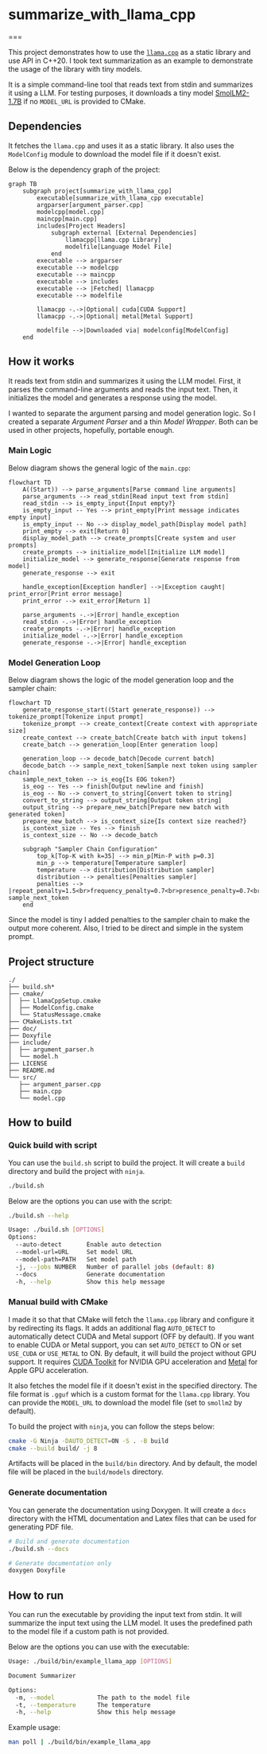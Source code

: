 # summarize_with_llama_cpp
===

This project demonstrates how to use the [`llama.cpp`](https://github.com/ggml-org/llama.cpp) as a static library and use API in C++20.
I took text summarization as an example to demonstrate the usage of the library with tiny models.

It is a simple command-line tool that reads text from stdin and summarizes it using a LLM.
For testing purposes, it downloads a tiny model [SmolLM2-1.7B](https://huggingface.co/HuggingFaceTB/SmolLM2-1.7B) if no `MODEL_URL` is provided to CMake.

## Dependencies

It fetches the `llama.cpp` and uses it as a static library.
It also uses the `ModelConfig` module to download the model file if it doesn't exist.

Below is the dependency graph of the project:

```mermaid
graph TB
    subgraph project[summarize_with_llama_cpp]
        executable[summarize_with_llama_cpp executable]
        argparser[argument_parser.cpp]
        modelcpp[model.cpp]
        maincpp[main.cpp]
        includes[Project Headers]
            subgraph external [External Dependencies]
                llamacpp[llama.cpp Library]
                modelfile[Language Model File]
            end
        executable --> argparser
        executable --> modelcpp
        executable --> maincpp
        executable --> includes
        executable --> |Fetched| llamacpp
        executable --> modelfile

        llamacpp -.->|Optional| cuda[CUDA Support]
        llamacpp -.->|Optional| metal[Metal Support]

        modelfile -->|Downloaded via| modelconfig[ModelConfig]
    end
```

## How it works

It reads text from stdin and summarizes it using the LLM model.
First, it parses the command-line arguments and reads the input text.
Then, it initializes the model and generates a response using the model.

I wanted to separate the argument parsing and model generation logic.
So I created a separate *Argument Parser* and a thin *Model Wrapper*.
Both can be used in other projects, hopefully, portable enough.

### Main Logic

Below diagram shows the general logic of the `main.cpp`:

```mermaid
flowchart TD
    A((Start)) --> parse_arguments[Parse command line arguments]
    parse_arguments --> read_stdin[Read input text from stdin]
    read_stdin --> is_empty_input{Input empty?}
    is_empty_input -- Yes --> print_empty[Print message indicates empty input]
    is_empty_input -- No --> display_model_path[Display model path]
    print_empty --> exit[Return 0]
    display_model_path --> create_prompts[Create system and user prompts]
    create_prompts --> initialize_model[Initialize LLM model]
    initialize_model --> generate_response[Generate response from model]
    generate_response --> exit

    handle_exception[Exception handler] -->|Exception caught| print_error[Print error message]
    print_error --> exit_error[Return 1]

    parse_arguments -.->|Error| handle_exception
    read_stdin -.->|Error| handle_exception
    create_prompts -.->|Error| handle_exception
    initialize_model -.->|Error| handle_exception
    generate_response -.->|Error| handle_exception
```

### Model Generation Loop

Below diagram shows the logic of the model generation loop and the sampler chain:

```mermaid
flowchart TD
    generate_response_start((Start generate_response)) --> tokenize_prompt[Tokenize input prompt]
    tokenize_prompt --> create_context[Create context with appropriate size]
    create_context --> create_batch[Create batch with input tokens]
    create_batch --> generation_loop[Enter generation loop]

    generation_loop --> decode_batch[Decode current batch]
    decode_batch --> sample_next_token[Sample next token using sampler chain]
    sample_next_token --> is_eog{Is EOG token?}
    is_eog -- Yes --> finish[Output newline and finish]
    is_eog -- No --> convert_to_string[Convert token to string]
    convert_to_string --> output_string[Output token string]
    output_string --> prepare_new_batch[Prepare new batch with generated token]
    prepare_new_batch --> is_context_size{Is context size reached?}
    is_context_size -- Yes --> finish
    is_context_size -- No --> decode_batch

    subgraph "Sampler Chain Configuration"
        top_k[Top-K with k=35] --> min_p[Min-P with p=0.3]
        min_p --> temperature[Temperature sampler]
        temperature --> distribution[Distribution sampler]
        distribution --> penalties[Penalties sampler]
        penalties --> |repeat_penalty=1.5<br>frequency_penalty=0.7<br>presence_penalty=0.7<br>last_n=128| sample_next_token
    end
```

Since the model is tiny I added penalties to the sampler chain to make the output more coherent.
Also, I tried to be direct and simple in the system prompt.

## Project structure

```
./
├── build.sh*
├── cmake/
│  ├── LlamaCppSetup.cmake
│  ├── ModelConfig.cmake
│  └── StatusMessage.cmake
├── CMakeLists.txt
├── doc/
├── Doxyfile
├── include/
│  ├── argument_parser.h
│  └── model.h
├── LICENSE
├── README.md
└── src/
   ├── argument_parser.cpp
   ├── main.cpp
   └── model.cpp
```

## How to build

### Quick build with script

You can use the `build.sh` script to build the project.
It will create a `build` directory and build the project with `ninja`.

```bash
./build.sh
```

Below are the options you can use with the script:

```bash
./build.sh --help

Usage: ./build.sh [OPTIONS]
Options:
  --auto-detect       Enable auto detection
  --model-url=URL     Set model URL
  --model-path=PATH   Set model path
  -j, --jobs NUMBER   Number of parallel jobs (default: 8)
  --docs              Generate documentation
  -h, --help          Show this help message
```

### Manual build with CMake

I made it so that that CMake will fetch the `llama.cpp` library and configure it by redirecting its flags.
It adds an additional flag `AUTO_DETECT` to automatically detect CUDA and Metal support (OFF by default).
If you want to enable CUDA or Metal support, you can set `AUTO_DETECT` to ON or set `USE_CUDA` or `USE_METAL` to ON.
By default, it will build the project without GPU support.
It requires [CUDA Toolkit](https://developer.nvidia.com/cuda-downloads) for NVIDIA GPU acceleration and [Metal](https://developer.apple.com/metal/) for Apple GPU acceleration.

It also fetches the model file if it doesn't exist in the specified directory.
The file format is `.gguf` which is a custom format for the `llama.cpp` library.
You can provide the `MODEL_URL` to download the model file (set to `smollm2` by default).

To build the project with `ninja`, you can follow the steps below:

```bash
cmake -G Ninja -DAUTO_DETECT=ON -S . -B build
cmake --build build/ -j 8
```

Artifacts will be placed in the `build/bin` directory.
And by default, the model file will be placed in the `build/models` directory.

### Generate documentation

You can generate the documentation using Doxygen.
It will create a `docs` directory with the HTML documentation and Latex files that can be used for generating PDF file.

```bash
# Build and generate documentation
./build.sh --docs
```

```bash
# Generate documentation only
doxygen Doxyfile
```

## How to run

You can run the executable by providing the input text from stdin.
It will summarize the input text using the LLM model.
It uses the predefined path to the model file if a custom path is not provided.

Below are the options you can use with the executable:

```bash
Usage: ./build/bin/example_llama_app [OPTIONS]

Document Summarizer

Options:
  -m, --model            The path to the model file
  -t, --temperature      The temperature
  -h, --help             Show this help message
```

Example usage:

```bash
man poll | ./build/bin/example_llama_app
```


